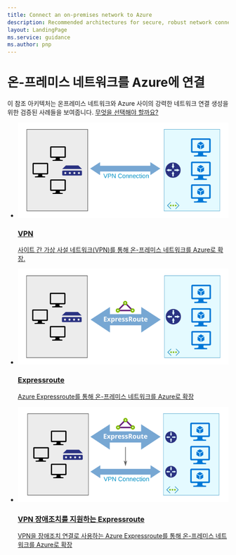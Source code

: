 ```yaml
---
title: Connect an on-premises network to Azure
description: Recommended architectures for secure, robust network connections between on-premises networks and Azure.
layout: LandingPage
ms.service: guidance
ms.author: pnp
---
```


# 온-프레미스 네트워크를 Azure에 연결

이 참조 아키텍처는 온프레미스 네트워크와 Azure 사이의 강력한 네트워크 연결 생성을 위한 검증된 사례들을 보여줍니다. [무엇을 선택해야 할까요?](./considerations.md)

<ul class="panelContent cardsH">
    <li>
        <a href="./vpn.md">
            <div class="cardSize">
                <div class="cardPadding">
                    <div class="card">
                        <div class="cardImageOuter">
                            <div class="cardImage bgdAccent1">
                            <img src="./images/vpn.svg">
                            </div>
                        </div>
                        <div class="cardText">
                            <h3>VPN</h3>
                            <p>사이트 간 가상 사설 네트워크(VPN)를 통해 온-프레미스 네트워크를 Azure로 확장.</p>
                        </div>
                    </div>
                </div>
            </div>
        </a>
    </li>
    <li>
        <a href="./expressroute.md">
            <div class="cardSize">
                <div class="cardPadding">
                    <div class="card">
                        <div class="cardImageOuter">
                            <div class="cardImage bgdAccent1">
                            <img src="./images/expressroute.svg">
                            </div>
                        </div>
                        <div class="cardText">
                            <h3>Expressroute</h3>
                            <p>Azure Expressroute를 통해 온-프레미스 네트워크를 Azure로 확장</p>
                        </div>
                    </div>
                </div>
            </div>
        </a>
    </li>
    <li>
        <a href="./expressroute-vpn-failover.md">
            <div class="cardSize">
                <div class="cardPadding">
                    <div class="card">
                        <div class="cardImageOuter">
                            <div class="cardImage bgdAccent1">
                            <img src="./images/expressroute-vpn-failover.svg">
                            </div>
                        </div>
                        <div class="cardText">
                            <h3>VPN 장애조치를 지원하는 Expressroute</h3>
                            <p>VPN을 장애조치 연결로 사용하는 Azure Expressroute를 통해 온-프레미스 네트워크를 Azure로 확장</p>
                        </div>
                    </div>
                </div>
            </div>
        </a>
    </li>
</ul>

